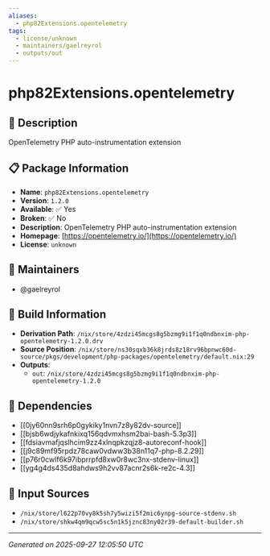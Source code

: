 ```yaml
---
aliases:
  - php82Extensions.opentelemetry
tags:
  - license/unknown
  - maintainers/gaelreyrol
  - outputs/out
---
```


# php82Extensions.opentelemetry

## 📝 Description

OpenTelemetry PHP auto-instrumentation extension

## 📋 Package Information

- **Name**: `php82Extensions.opentelemetry`
- **Version**: `1.2.0`
- **Available**: ✅ Yes
- **Broken**: ✅ No
- **Description**: OpenTelemetry PHP auto-instrumentation extension
- **Homepage**: [https://opentelemetry.io/](https://opentelemetry.io/)
- **License**: `unknown`
## 👥 Maintainers

- @gaelreyrol


## 🔧 Build Information

- **Derivation Path**: `/nix/store/4zdzi45mcgs8g5bzmg9i1f1q0ndbnxim-php-opentelemetry-1.2.0.drv`
- **Source Position**: `/nix/store/ns30sqxb36k8jrds8z18rv96bpnwc60d-source/pkgs/development/php-packages/opentelemetry/default.nix:29`
- **Outputs**:
  - `out`:  `/nix/store/4zdzi45mcgs8g5bzmg9i1f1q0ndbnxim-php-opentelemetry-1.2.0`

## 🔗 Dependencies

- [[0jy60nn9srh6p0gykiky1nvn7z8y82dv-source]]
- [[bjsb6wdjykafnkixq156qdvmxhsm2bai-bash-5.3p3]]
- [[fdsiavmafjqslhcim9zz4xlnqpkzqjz8-autoreconf-hook]]
- [[j9c89mf95rpdz78caw0vdww3b38n11q7-php-8.2.29]]
- [[p76r0cwlf6k97ibprrpfd8xw0r8wc3nx-stdenv-linux]]
- [[yg4g4ds435d8ahdws9h2vv87acnr2s6k-re2c-4.3]]

## 📁 Input Sources

- `/nix/store/l622p70vy8k5sh7y5wizi5f2mic6ynpg-source-stdenv.sh`
- `/nix/store/shkw4qm9qcw5sc5n1k5jznc83ny02r39-default-builder.sh`

---
*Generated on 2025-09-27 12:05:50 UTC*
